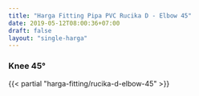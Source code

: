 ```yaml
---
title: "Harga Fitting Pipa PVC Rucika D - Elbow 45"
date: 2019-05-12T08:00:36+07:00
draft: false
layout: "single-harga"
---
```


### Knee 45&deg;

{{< partial "harga-fitting/rucika-d-elbow-45" >}}
